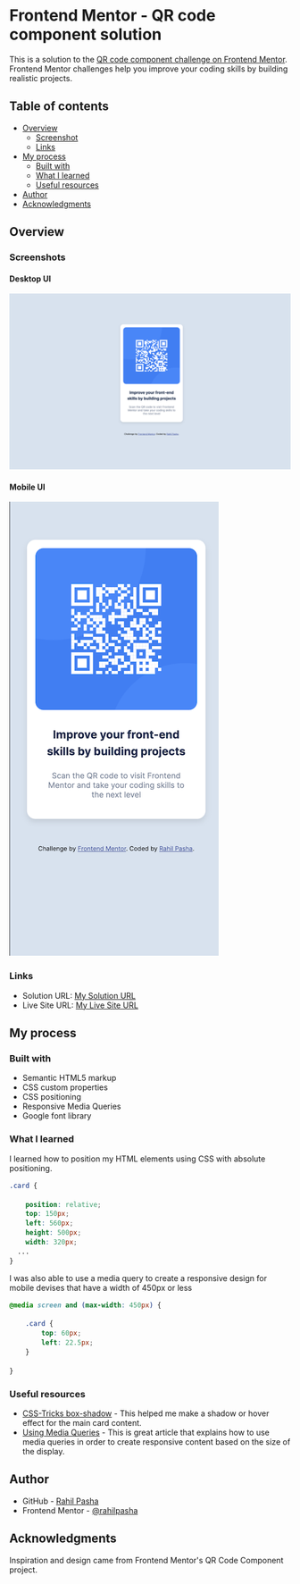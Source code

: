 # Frontend Mentor - QR code component solution

This is a solution to the [QR code component challenge on Frontend Mentor](https://www.frontendmentor.io/challenges/qr-code-component-iux_sIO_H). Frontend Mentor challenges help you improve your coding skills by building realistic projects. 

## Table of contents

- [Overview](#overview)
  - [Screenshot](#screenshot)
  - [Links](#links)
- [My process](#my-process)
  - [Built with](#built-with)
  - [What I learned](#what-i-learned)
  - [Useful resources](#useful-resources)
- [Author](#author)
- [Acknowledgments](#acknowledgments)

## Overview

### Screenshots

#### Desktop UI
![Desktop UI](./desktop-screenshot.png)

#### Mobile UI
![Mobile UI](./mobile-screenshot.png)

### Links

- Solution URL: [My Solution URL](https://www.frontendmentor.io/solutions/responsive-qr-code-component-Fk5p8J9G21)
- Live Site URL: [My Live Site URL](https://rahilpasha.github.io/qr-code-component-main/)

## My process

### Built with

- Semantic HTML5 markup
- CSS custom properties
- CSS positioning
- Responsive Media Queries
- Google font library

### What I learned

I learned how to position my HTML elements using CSS with absolute positioning.

```css
.card {

	position: relative;
	top: 150px;
	left: 560px;
	height: 500px;
	width: 320px;
  ...
}
```

I was also able to use a media query to create a responsive design for mobile devises that have a width of 450px or less
```css
@media screen and (max-width: 450px) {
	
	.card {
		top: 60px;
		left: 22.5px;
	}

}
```

### Useful resources

- [CSS-Tricks box-shadow](https://css-tricks.com/almanac/properties/b/box-shadow/) - This helped me make a shadow or hover effect for the main card content.
- [Using Media Queries](https://developer.mozilla.org/en-US/docs/Web/CSS/Media_Queries/Using_media_queries) - This is great article that explains how to use media queries in order to create responsive content based on the size of the display.

## Author

- GitHub - [Rahil Pasha](https://github.com/rahilpasha)
- Frontend Mentor - [@rahilpasha](https://www.frontendmentor.io/profile/rahilpasha)

## Acknowledgments

Inspiration and design came from Frontend Mentor's QR Code Component project.